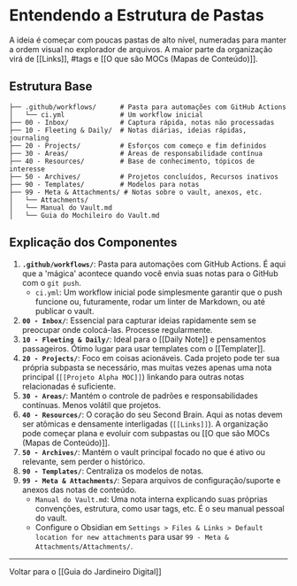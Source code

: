 # Entendendo a Estrutura de Pastas

A ideia é começar com poucas pastas de alto nível, numeradas para manter a ordem visual no explorador de arquivos. A maior parte da organização virá de [[Links]], #tags e [[O que são MOCs (Mapas de Conteúdo)]].

## Estrutura Base

```
├── .github/workflows/      # Pasta para automações com GitHub Actions
│   └── ci.yml              # Um workflow inicial
├── 00 - Inbox/             # Captura rápida, notas não processadas
├── 10 - Fleeting & Daily/  # Notas diárias, ideias rápidas, journaling
├── 20 - Projects/          # Esforços com começo e fim definidos
├── 30 - Areas/             # Áreas de responsabilidade contínua
├── 40 - Resources/         # Base de conhecimento, tópicos de interesse
├── 50 - Archives/          # Projetos concluídos, Recursos inativos
├── 90 - Templates/         # Modelos para notas
├── 99 - Meta & Attachments/ # Notas sobre o vault, anexos, etc.
│   └── Attachments/        
│   └── Manual do Vault.md
│   └── Guia do Mochileiro do Vault.md
```

## Explicação dos Componentes

1.  **`.github/workflows/`**: Pasta para automações com GitHub Actions. É aqui que a 'mágica' acontece quando você envia suas notas para o GitHub com o `git push`.
    - `ci.yml`: Um workflow inicial pode simplesmente garantir que o push funcione ou, futuramente, rodar um linter de Markdown, ou até publicar o vault.
2.  **`00 - Inbox/`**: Essencial para capturar ideias rapidamente sem se preocupar onde colocá-las. Processe regularmente.
3.  **`10 - Fleeting & Daily/`**: Ideal para o [[Daily Note]] e pensamentos passageiros. Ótimo lugar para usar templates com o [[Templater]].
4.  **`20 - Projects/`**: Foco em coisas acionáveis. Cada projeto pode ter sua própria subpasta se necessário, mas muitas vezes apenas uma nota principal (`[[Projeto Alpha MOC]]`) linkando para outras notas relacionadas é suficiente.
5.  **`30 - Areas/`**: Mantém o controle de padrões e responsabilidades contínuas. Menos volátil que projetos.
6.  **`40 - Resources/`**: O coração do seu Second Brain. Aqui as notas devem ser atômicas e densamente interligadas (`[[Links]]`). A organização pode começar plana e evoluir com subpastas ou [[O que são MOCs (Mapas de Conteúdo)]].
7.  **`50 - Archives/`**: Mantém o vault principal focado no que é ativo ou relevante, sem perder o histórico.
8.  **`90 - Templates/`**: Centraliza os modelos de notas.
9. **`99 - Meta & Attachments/`**: Separa arquivos de configuração/suporte e anexos das notas de conteúdo.
    - `Manual do Vault.md`: Uma nota interna explicando suas próprias convenções, estrutura, como usar tags, etc. É o seu manual pessoal do vault.
    - Configure o Obsidian em `Settings > Files & Links > Default location for new attachments` para usar `99 - Meta & Attachments/Attachments/`.

---
Voltar para o [[Guia do Jardineiro Digital]]
